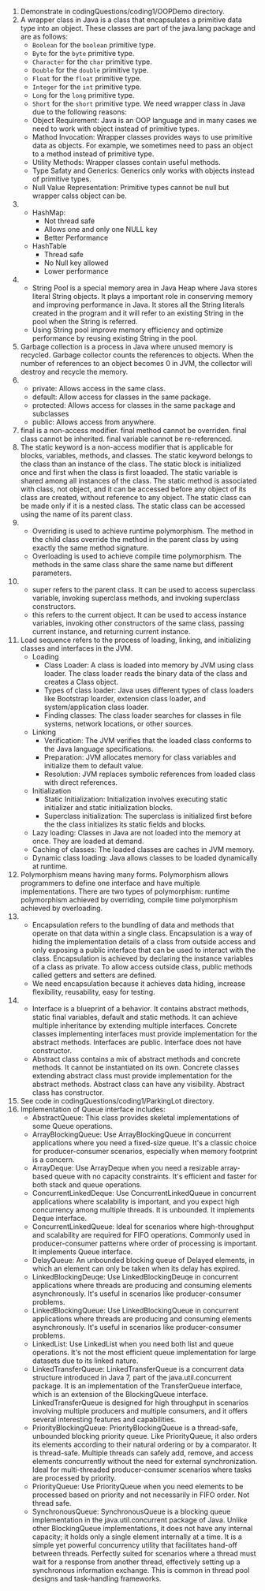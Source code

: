 1. Demonstrate in codingQuestions/coding1/OOPDemo directory.
2. A wrapper class in Java is a class that encapsulates a primitive data type into an object. These classes are part of the java.lang package and are as follows:
    - `Boolean` for the `boolean` primitive type.
    - `Byte` for the `byte` primitive type.
    - `Character` for the `char` primitive type.
    - `Double` for the `double` primitive type.
    - `Float` for the `float` primitive type.
    - `Integer` for the `int` primitive type.
    - `Long` for the `long` primitive type.
    - `Short` for the `short` primitive type.
We need wrapper class in Java due to the following reasons:
    - Object Requirement: Java is an OOP language and in many cases we need to work with object instead of primitive types.
    - Mathod Invocation: Wrapper classes provides ways to use primitive data as objects. For example, we sometimes need to pass an object to a method instead of primitive type.
    - Utility Methods: Wrapper classes contain useful methods.
    - Type Safaty and Generics: Generics only works with objects instead of primitive types.
    - Null Value Representation: Primitive types cannot be null but wrapper calss object can be.
3. 
    - HashMap:   
      - Not thread safe 
      - Allows one and only one NULL key
      - Better Performance
    - HashTable
      - Thread safe
      - No Null key allowed
      - Lower performance
4. - String Pool is a special memory area in Java Heap where Java stores literal String objects. It plays a important role in conserving memory and improving performance in Java. It stores all the String literals created in the program and it will refer to an existing String in the pool when the String is referred.
    - Using String pool improve memory efficiency and optimize performance by reusing existing String in the pool. 
5. Garbage collection is a process in Java where unused memory is recycled. Garbage collector counts the references to objects. When the number of references to an object becomes 0 in JVM, the collector will destroy and recycle the memory.
6. - private: Allows access in the same class.
   - default: Allow access for classes in the same package.
   - protected: Allows access for classes in the same package and subclasses
   - public: Allows access from anywhere. 
7. final is a non-access modifier. final method cannot be overriden. final class cannot be inherited. final variable cannot be re-referenced.
8. The static keyword is a non-access modifier that is applicable for blocks, variables, methods, and classes. The static keyword belongs to the class than an instance of the class. The static block is initialized once and first when the class is first loaaded. The static variable is shared among all instances of the class. The static method is associated with class, not object, and it can be accessed before any object of its class are created, without reference to any object. The static class can be made only if it is a nested class. The static class can be accessed using the name of its parent class.
9. 
    - Overriding is used to achieve runtime polymorphism. The method in the child class override the method in the parent class by using exactly the same method signature.
    - Overloading is used to achieve compile time polymorphism.  The methods in the same class share the same name but different parameters.
10. 
    - super refers to the parent class. It can be used to access superclass variable, invoking superclass methods, and invoking superclass constructors.
    - this refers to the current object. It can be used to access instance variables, invoking other constructors of the same class, passing current instance, and returning current instance.
11. 
    Load sequence refers to the process of loading, linking, and initializing classes and interfaces in the JVM.
    - Loading
      - Class Loader: A class is loaded into memory by JVM using class loader. The class loader reads the binary data of the class and creates a Class object.
      - Types of class loader: Java uses different types of class loaders like Bootstrap loarder, extension class loader, and system/application class loader.
      - Finding classes: The class loader searches for classes in file systems, network locations, or other sources.
    - Linking
      - Verification: The JVM verifies that the loaded class conforms to the Java language specifications.
      - Preparation: JVM allocates memory for class variables and initialize them to default value.
      - Resolution: JVM replaces symbolic references from loaded class with direct references.
    - Initialization
      - Static Initialization: Initialization involves executing static initializer and static initialization blocks.
      - Superclass initialization: The superclass is initialized first before the the class initializes its static fields and blocks.
    - Lazy loading: Classes in Java are not loaded into the memory at once. They are loaded at demand.
    - Caching of classes: The loaded classes are caches in JVM memory.
    - Dynamic class loading: Java allows classes to be loaded dynamically at runtime.
12. Polymorphism means having many forms. Polymorphism allows programmers to define one interface and have multiple implementations. There are two types of polymorphism: runtime polymorphism achieved by overriding, compile time polymorphism achieved by overloading.
13. 
    - Encapsulation refers to the bundling of data and methods that operate on that data within a single class. Encapsulation is a way of hiding the implementation details of a class from outside access and only exposing a public interface that can be used to interact with the class. Encapsulation is achieved by declaring the instance variables of a class as private. To allow access outside class, public methods called getters and setters are defined.
    - We need encapsulation because it achieves data hiding, increase flexibility, reusability, easy for testing.
14. 
    - Interface is a blueprint of a behavior. It contains abstract methods, static final variables, default and static methods. It can achieve multiple inheritance by extending multiple interfaces. Concrete classes implementing interfaces must provide implementation for the abstract methods. Interfaces are public. Interface does not have constructor.
    - Abstract class contains a mix of abstract methods and concrete methods. It cannot be instantiated on its own. Concrete classes extending abstract class must provide implementation for the abstract methods. Abstract class can have any visibility. Abstract class has constructor.
15. See code in codingQuestions/coding1/ParkingLot directory.
16. 
    Implementation of Queue interface includes:
    - AbstractQueue: This class provides skeletal implementations of some Queue operations.
    - ArrayBlockingQueue: Use ArrayBlockingQueue in concurrent applications where you need a fixed-size queue. It's a classic choice for producer-consumer scenarios, especially when memory footprint is a concern.
    - ArrayDeque: Use ArrayDeque when you need a resizable array-based queue with no capacity constraints. It's efficient and faster for both stack and queue operations.
    - ConcurrentLinkedDeque: Use ConcurrentLinkedQueue in concurrent applications where scalability is important, and you expect high concurrency among multiple threads. It is unbounded. It implements Deque interface.
    - ConcurrentLinkedQueue:  Ideal for scenarios where high-throughput and scalability are required for FIFO operations. Commonly used in producer-consumer patterns where order of processing is important. It implements Queue interface.
    - DelayQueue: An unbounded blocking queue of Delayed elements, in which an element can only be taken when its delay has expired.
    - LinkedBlockingDeuqe: Use LinkedBlockingDeuqe in concurrent applications where threads are producing and consuming elements asynchronously. It's useful in scenarios like producer-consumer problems.
    - LinkedBlockingQueue: Use LinkedBlockingQueue in concurrent applications where threads are producing and consuming elements asynchronously. It's useful in scenarios like producer-consumer problems.
    - LinkedList: Use LinkedList when you need both list and queue operations. It's not the most efficient queue implementation for large datasets due to its linked nature.
    - LinkedTransferQueue: LinkedTransferQueue is a concurrent data structure introduced in Java 7, part of the java.util.concurrent package. It is an implementation of the TransferQueue interface, which is an extension of the BlockingQueue interface. LinkedTransferQueue is designed for high throughput in scenarios involving multiple producers and multiple consumers, and it offers several interesting features and capabilities.
    - PriorityBlockingQueue: PriorityBlockingQueue is a thread-safe, unbounded blocking priority queue. Like PriorityQueue, it also orders its elements according to their natural ordering or by a comparator. It is thread-safe. Multiple threads can safely add, remove, and access elements concurrently without the need for external synchronization. Ideal for multi-threaded producer-consumer scenarios where tasks are processed by priority.
    - PriorityQueue: Use PriorityQueue when you need elements to be processed based on priority and not necessarily in FIFO order. Not thread safe.
    - SynchronousQueue: SynchronousQueue is a blocking queue implementation in the java.util.concurrent package of Java. Unlike other BlockingQueue implementations, it does not have any internal capacity; it holds only a single element internally at a time. It is a simple yet powerful concurrency utility that facilitates hand-off between threads. Perfectly suited for scenarios where a thread must wait for a response from another thread, effectively setting up a synchronous information exchange. This is common in thread pool designs and task-handling frameworks.


